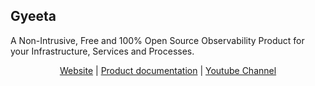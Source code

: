 ## Gyeeta

A Non-Intrusive, Free and 100% Open Source Observability Product for your Infrastructure, Services and Processes.

<p align="center">
<a href="https://gyeeta.io">Website</a>
|
<a href="https://gyeeta.io/docs">Product documentation</a>
|
<a href="https://www.youtube.com/channel/UC6V9TpGjyLJTi9fHh-_9ZSw">Youtube Channel</a>
</p>
